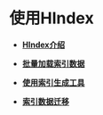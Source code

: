 # 使用HIndex<a name="ZH-CN_TOPIC_0108269920"></a>

-   **[HIndex介绍](HIndex介绍.md)**  

-   **[批量加载索引数据](批量加载索引数据.md)**  

-   **[使用索引生成工具](使用索引生成工具.md)**  

-   **[索引数据迁移](索引数据迁移.md)**  


